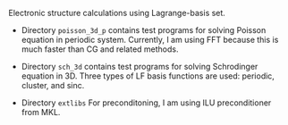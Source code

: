 Electronic structure calculations using Lagrange-basis set.

- Directory `poisson_3d_p` contains test programs for solving
  Poisson equation in periodic system. Currently, I am using
  FFT because this is much faster than CG and related methods.

- Directory `sch_3d` contains test programs for solving Schrodinger equation
  in 3D. Three types of LF basis functions are used: periodic, cluster,
  and sinc.

- Directory `extlibs`
  For preconditoning, I am using ILU preconditioner from MKL.
